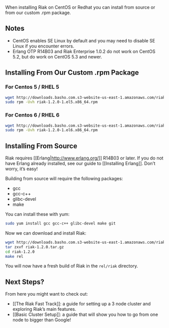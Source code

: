 When installing Riak on CentOS or Redhat you can install from source or from our custom .rpm package.

## Notes
  * CentOS enables SE Linux by default and you may need to disable SE Linux if you encounter errors.
  * Erlang OTP R14B03 and Riak Enterprise 1.0.2 do not work on CentOS 5.2, but do work on CentOS 5.3 and newer.

## Installing From Our Custom .rpm Package
### For Centos 5 / RHEL 5
```bash
wget http://downloads.basho.com.s3-website-us-east-1.amazonaws.com/riak/CURRENT/rhel/5/riak-1.2.0-1.el5.x86_64.rpm
sudo rpm -Uvh riak-1.2.0-1.el5.x86_64.rpm
```

### For Centos 6 / RHEL 6
```bash
wget http://downloads.basho.com.s3-website-us-east-1.amazonaws.com/riak/CURRENT/rhel/6/riak-1.2.0-1.el6.x86_64.rpm
sudo rpm -Uvh riak-1.2.0-1.el6.x86_64.rpm
```

## Installing From Source
Riak requires [[Erlang|http://www.erlang.org/]] R14B03 or later. If you do not have Erlang already installed, see our guide to [[Installing Erlang]]. Don’t worry, it’s easy!

Building from source will require the following packages:

  * gcc
  * gcc-c++
  * glibc-devel
  * make

You can install these with yum:

```bash
sudo yum install gcc gcc-c++ glibc-devel make git
```
Now we can download and install Riak:

```bash
wget http://downloads.basho.com.s3-website-us-east-1.amazonaws.com/riak/CURRENT/riak-1.2.0.tar.gz
tar zxvf riak-1.2.0.tar.gz
cd riak-1.2.0
make rel
```

You will now have a fresh build of Riak in the `rel/riak` directory.

## Next Steps?
From here you might want to check out:

  * [[The Riak Fast Track]]: a guide for setting up a 3 node cluster and exploring Riak’s main features.
  * [[Basic Cluster Setup]]: a guide that will show you how to go from one node to bigger than Google!
